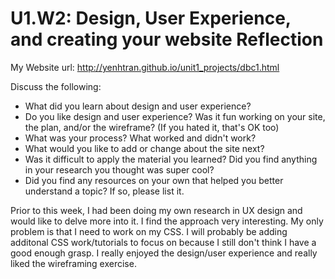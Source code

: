 # U1.W2: Design, User Experience, and creating your website Reflection

My Website url: http://yenhtran.github.io/unit1_projects/dbc1.html

Discuss the following:
* What did you learn about design and user experience? 
* Do you like design and user experience? Was it fun working on your site, the plan, and/or the wireframe? (If you hated it, that's OK too)
* What was your process? What worked and didn't work?
* What would you like to add or change about the site next?
* Was it difficult to apply the material you learned? Did you find anything in your research you thought was super cool?
* Did you find any resources on your own that helped you better understand a topic? If so, please list it.

Prior to this week, I had been doing my own research in UX design and would like to delve more into it. I find the approach very interesting. My only problem is that I need to work on my CSS. I will probably be adding additonal CSS work/tutorials to focus on because I still don't think I have a good enough grasp. I really enjoyed the design/user experience and really liked the wireframing exercise. 

